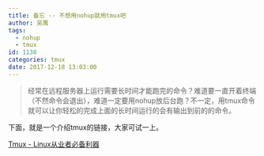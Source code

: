 ```yaml
---
title: 备忘 -- 不想用nohup就用tmux吧
author: 吴鹰
tags:
  - nohup
  - tmux
id: 1138
categories: tmux
date: 2017-12-18 13:03:00
---
```

>经常在远程服务器上运行需要长时间才能跑完的命令？难道要一直开着终端（不然命令会退出），难道一定要用nohup放后台跑？不一定，用tmux命令就可以让你轻松的完成上面的长时间运行的会有输出到前的的命令。

下面，就是一个介绍tmux的链接，大家可试一上。

[Tmux - Linux从业者必备利器](http://cenalulu.github.io/linux/tmux/)